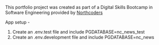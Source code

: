 This portfolio project was created as part of a Digital Skills Bootcamp in Software Engineering provided by [Northcoders](https://northcoders.com/)

App setup -

1. Create an .env.test file and include PGDATABASE=nc_news_test
2. Create an .env.development file and include PGDATABASE=nc_news
